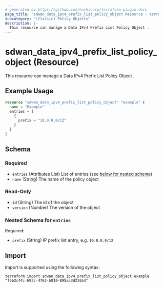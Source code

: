 ```yaml
---
# generated by https://github.com/hashicorp/terraform-plugin-docs
page_title: "sdwan_data_ipv4_prefix_list_policy_object Resource - terraform-provider-sdwan"
subcategory: "(Classic) Policy Objects"
description: |-
  This resource can manage a Data IPv4 Prefix List Policy Object .
---
```


# sdwan_data_ipv4_prefix_list_policy_object (Resource)

This resource can manage a Data IPv4 Prefix List Policy Object .

## Example Usage

```terraform
resource "sdwan_data_ipv4_prefix_list_policy_object" "example" {
  name = "Example"
  entries = [
    {
      prefix = "10.0.0.0/12"
    }
  ]
}
```

<!-- schema generated by tfplugindocs -->
## Schema

### Required

- `entries` (Attributes List) List of entries (see [below for nested schema](#nestedatt--entries))
- `name` (String) The name of the policy object

### Read-Only

- `id` (String) The id of the object
- `version` (Number) The version of the object

<a id="nestedatt--entries"></a>
### Nested Schema for `entries`

Required:

- `prefix` (String) IP prefix list entry, e.g. `10.0.0.0/12`

## Import

Import is supported using the following syntax:

```shell
terraform import sdwan_data_ipv4_prefix_list_policy_object.example "f6b2c44c-693c-4763-b010-895aa3d236bd"
```
